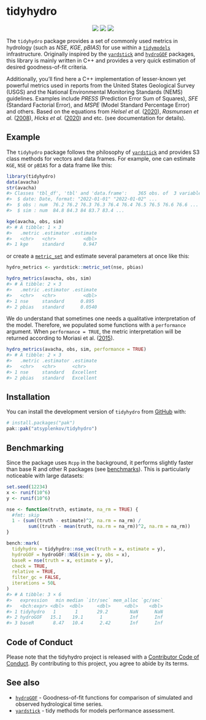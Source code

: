 
<!-- README.md is generated from README.Rmd. Please edit that file -->

# tidyhydro

<!-- badges: start -->
<p align="center">
<a href="https://github.com/atsyplenkov/tidyhydro/releases">
<img src="https://img.shields.io/github/v/release/atsyplenkov/tidyhydro?style=flat&labelColor=1C2C2E&color=198ce7&logo=GitHub&logoColor=white"></a>
<!-- <a href="https://cran.r-project.org/package=tidyhydro">
        <img src="https://img.shields.io/cran/v/tidyhydro?style=flat&labelColor=1C2C2E&color=198ce7&logo=R&logoColor=white"></a> -->
<a href="https://app.codecov.io/gh/atsyplenkov/tidyhydro">
<img src="https://img.shields.io/codecov/c/gh/atsyplenkov/tidyhydro?style=flat&labelColor=1C2C2E&color=256bc0&logo=Codecov&logoColor=white"></a>
<a href="https://github.com/atsyplenkov/tidyhydro/actions/workflows/check-r-pkg.yaml">
<img src="https://img.shields.io/github/actions/workflow/status/atsyplenkov/tidyhydro/check-r-pkg.yaml?style=flat&labelColor=1C2C2E&color=256bc0&logo=GitHub%20Actions&logoColor=white"></a>
</p>
<!-- badges: end -->

The `tidyhydro` package provides a set of commonly used metrics in
hydrology (such as *NSE*, *KGE*, *pBIAS*) for use within a
[`tidymodels`](https://www.tidymodels.org/) infrastructure. Originally
inspired by the
[`yardstick`](https://github.com/tidymodels/yardstick/tree/main) and
[`hydroGOF`](https://github.com/hzambran/hydroGOF) packages, this
library is mainly written in C++ and provides a very quick estimation of
desired goodness-of-fit criteria.

Additionally, you’ll find here a C++ implementation of lesser-known yet
powerful metrics used in reports from the United States Geological
Survey (USGS) and the National Environmental Monitoring Standards (NEMS)
guidelines. Examples include *PRESS* (Prediction Error Sum of Squares),
*SFE* (Standard Factorial Error), and *MSPE* (Model Standard Percentage
Error) and others. Based on the equations from *Helsel et al.*
([2020](https://pubs.usgs.gov/publication/tm4A3)), *Rasmunsen et al.*
([2008](https://pubs.usgs.gov/tm/tm3c4/)), *Hicks et al.*
([2020](https://www.nems.org.nz/documents/suspended-sediment)) and etc.
(see documentation for details).

## Example

The `tidyhydro` package follows the philosophy of
[`yardstick`](https://github.com/tidymodels/yardstick/tree/main) and
provides S3 class methods for vectors and data frames. For example, one
can estimate `KGE`, `NSE` or `pBIAS` for a data frame like this:

``` r
library(tidyhydro)
data(avacha)
str(avacha)
#> Classes 'tbl_df', 'tbl' and 'data.frame':    365 obs. of  3 variables:
#>  $ date: Date, format: "2022-01-01" "2022-01-02" ...
#>  $ obs : num  76.2 76.2 76.3 76.3 76.4 76.4 76.5 76.5 76.6 76.6 ...
#>  $ sim : num  84.8 84.3 84 83.7 83.4 ...

kge(avacha, obs, sim)
#> # A tibble: 1 × 3
#>   .metric .estimator .estimate
#>   <chr>   <chr>          <dbl>
#> 1 kge     standard       0.947
```

or create a
[`metric_set`](https://yardstick.tidymodels.org/reference/metric_set.html)
and estimate several parameters at once like this:

``` r
hydro_metrics <- yardstick::metric_set(nse, pbias)

hydro_metrics(avacha, obs, sim)
#> # A tibble: 2 × 3
#>   .metric .estimator .estimate
#>   <chr>   <chr>          <dbl>
#> 1 nse     standard      0.895 
#> 2 pbias   standard      0.0540
```

We do understand that sometimes one needs a qualitative interpretation
of the model. Therefore, we populated some functions with a
`performance` argument. When `performance = TRUE`, the metric
interpretation will be returned according to Moriasi et
al. ([2015](https://elibrary.asabe.org/abstract.asp?aid=46548&t=3&dabs=Y&redir=&redirType=)).

``` r
hydro_metrics(avacha, obs, sim, performance = TRUE)
#> # A tibble: 2 × 3
#>   .metric .estimator .estimate
#>   <chr>   <chr>      <chr>    
#> 1 nse     standard   Excellent
#> 2 pbias   standard   Excellent
```

## Installation

You can install the development version of `tidyhydro` from
[GitHub](https://github.com/atsyplenkov/tidyhydro) with:

``` r
# install.packages("pak")
pak::pak("atsyplenkov/tidyhydro")
```

## Benchmarking

Since the package uses `Rcpp` in the background, it performs slightly
faster than base R and other R packages (see
[benchmarks](https://atsyplenkov.github.io/tidyhydro/articles/benchmarks.html)).
This is particularly noticeable with large datasets:

``` r
set.seed(12234)
x <- runif(10^6)
y <- runif(10^6)

nse <- function(truth, estimate, na_rm = TRUE) {
  #fmt: skip
  1 - (sum((truth - estimate)^2, na.rm = na_rm) /
        sum((truth - mean(truth, na.rm = na_rm))^2, na.rm = na_rm))
}

bench::mark(
  tidyhydro = tidyhydro::nse_vec(truth = x, estimate = y),
  hydroGOF = hydroGOF::NSE(sim = y, obs = x),
  baseR = nse(truth = x, estimate = y),
  check = TRUE,
  relative = TRUE,
  filter_gc = FALSE,
  iterations = 50L
)
#> # A tibble: 3 × 6
#>   expression   min median `itr/sec` mem_alloc `gc/sec`
#>   <bch:expr> <dbl>  <dbl>     <dbl>     <dbl>    <dbl>
#> 1 tidyhydro   1       1       29.2        NaN      NaN
#> 2 hydroGOF   15.1    19.1      1          Inf      Inf
#> 3 baseR       8.47   10.4      2.42       Inf      Inf
```

## Code of Conduct

Please note that the tidyhydro project is released with a [Contributor
Code of
Conduct](https://atsyplenkov.github.io/tidyhydro/CODE_OF_CONDUCT.html).
By contributing to this project, you agree to abide by its terms.

## See also

-   [`hydroGOF`](https://github.com/hzambran/hydroGOF) - Goodness-of-fit
    functions for comparison of simulated and observed hydrological time
    series.
-   [`yardstick`](https://github.com/tidymodels/yardstick/tree/main) -
    tidy methods for models performance assessment.
